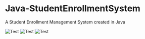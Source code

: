 # Java-StudentEnrollmentSystem
 A Student Enrollment Management System created in Java

![Test](https://i.imgur.com/9lehLmG.png)
![Test](https://i.imgur.com/5JP3IAY.png)
![Test](https://i.imgur.com/nDr57eq.png)
